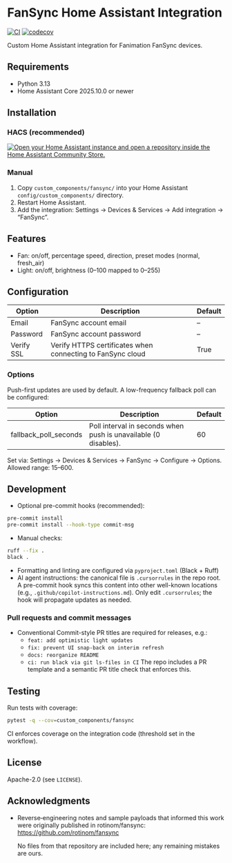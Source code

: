 # FanSync Home Assistant Integration 

[![CI](https://github.com/tjbaker/homeassistant-fansync/actions/workflows/ci.yml/badge.svg)](https://github.com/tjbaker/homeassistant-fansync/actions/workflows/ci.yml)
[![codecov](https://codecov.io/gh/tjbaker/homeassistant-fansync/branch/main/graph/badge.svg)](https://codecov.io/gh/tjbaker/homeassistant-fansync)

Custom Home Assistant integration for Fanimation FanSync devices.

## Requirements

- Python 3.13
- Home Assistant Core 2025.10.0 or newer

## Installation

### HACS (recommended)

<a href="http://homeassistant.local:8123/hacs/repository?owner=tjbaker&repository=homeassistant-fansync">
  <img src="https://my.home-assistant.io/badges/hacs_repository.svg" alt="Open your Home Assistant instance and open a repository inside the Home Assistant Community Store.">
  </a>

### Manual

1) Copy `custom_components/fansync/` into your Home Assistant `config/custom_components/` directory.
2) Restart Home Assistant.
3) Add the integration: Settings → Devices & Services → Add integration → “FanSync”.

## Features

- Fan: on/off, percentage speed, direction, preset modes (normal, fresh_air)
- Light: on/off, brightness (0–100 mapped to 0–255)

## Configuration

| Option      | Description                                                  | Default |
|-------------|--------------------------------------------------------------|---------|
| Email       | FanSync account email                                        | –       |
| Password    | FanSync account password                                     | –       |
| Verify SSL  | Verify HTTPS certificates when connecting to FanSync cloud   | True    |


### Options

Push-first updates are used by default. A low-frequency fallback poll can be configured:

| Option                 | Description                                                       | Default |
|------------------------|-------------------------------------------------------------------|---------|
| fallback_poll_seconds  | Poll interval in seconds when push is unavailable (0 disables).  | 60      |

Set via: Settings → Devices & Services → FanSync → Configure → Options. Allowed range: 15–600.


## Development

- Optional pre-commit hooks (recommended):
```bash
pre-commit install
pre-commit install --hook-type commit-msg
```
- Manual checks:
```bash
ruff --fix .
black .
```
- Formatting and linting are configured via `pyproject.toml` (Black + Ruff)
- AI agent instructions: the canonical file is `.cursorrules` in the repo root. A pre-commit
  hook syncs this content into other well-known locations (e.g., `.github/copilot-instructions.md`).
  Only edit `.cursorrules`; the hook will propagate updates as needed.

### Pull requests and commit messages

- Conventional Commit-style PR titles are required for releases, e.g.:
  - `feat: add optimistic light updates`
  - `fix: prevent UI snap-back on interim refresh`
  - `docs: reorganize README`
  - `ci: run black via git ls-files in CI`
  The repo includes a PR template and a semantic PR title check that enforces this.

## Testing

Run tests with coverage:
```bash
pytest -q --cov=custom_components/fansync
```
CI enforces coverage on the integration code (threshold set in the workflow).

## License

Apache-2.0 (see `LICENSE`).

## Acknowledgments

- Reverse‑engineering notes and sample payloads that informed this work were
  originally published in rotinom/fansync:
  https://github.com/rotinom/fansync
  
  No files from that repository are included here; any remaining mistakes are ours.
